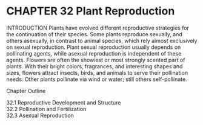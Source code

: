 # CHAPTER 32 Plant Reproduction

INTRODUCTION Plants have evolved different reproductive strategies for the continuation of their species. Some plants reproduce sexually, and others asexually, in contrast to animal species, which rely almost exclusively on sexual reproduction. Plant sexual reproduction usually depends on pollinating agents, while asexual reproduction is independent of these agents. Flowers are often the showiest or most strongly scented part of plants. With their bright colors, fragrances, and interesting shapes and sizes, flowers attract insects, birds, and animals to serve their pollination needs. Other plants pollinate via wind or water; still others self-pollinate.

Chapter Outline

32.1 Reproductive Development and Structure   
32.2 Pollination and Fertilization   
32.3 Asexual Reproduction